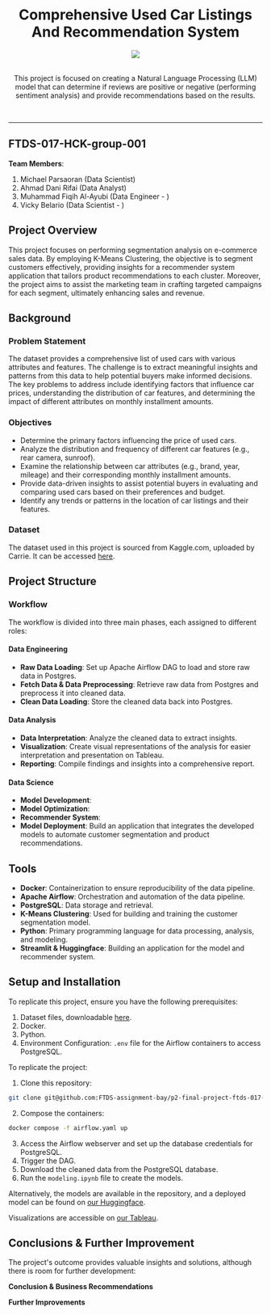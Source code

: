 <a name="readme-top"></a>

<div align='center'>
  <h1><b>Comprehensive Used Car Listings And Recommendation System</b></h1>
  <img src='FINAL-PROJECT/cars1.png'/>
  <br><br>
  <p>This project is focused on creating a Natural Language Processing (LLM) model that can determine if reviews are positive or negative (performing sentiment analysis) and provide recommendations based on the results.</p>
  <br>
</div>

---

## FTDS-017-HCK-group-001

**Team Members**:

1. Michael Parsaoran (Data Scientist)
2. Ahmad Dani Rifai (Data Analyst)
3. Muhammad Fiqih Al-Ayubi (Data Engineer - )
4. Vicky Belario (Data Scientist - )

## Project Overview

This project focuses on performing segmentation analysis on e-commerce sales data. By employing K-Means Clustering, the objective is to segment customers effectively, providing insights for a recommender system application that tailors product recommendations to each cluster. Moreover, the project aims to assist the marketing team in crafting targeted campaigns for each segment, ultimately enhancing sales and revenue.

## Background

### Problem Statement

The dataset provides a comprehensive list of used cars with various attributes and features. The challenge is to extract meaningful insights and patterns from this data to help potential buyers make informed decisions. The key problems to address include identifying factors that influence car prices, understanding the distribution of car features, and determining the impact of different attributes on monthly installment amounts.

### Objectives

- Determine the primary factors influencing the price of used cars.
- Analyze the distribution and frequency of different car features (e.g., rear camera, sunroof).
- Examine the relationship between car attributes (e.g., brand, year, mileage) and their corresponding monthly installment amounts.
- Provide data-driven insights to assist potential buyers in evaluating and comparing used cars based on their preferences and budget.
- Identify any trends or patterns in the location of car listings and their features.

### Dataset

The dataset used in this project is sourced from Kaggle.com, uploaded by Carrie. It can be accessed [here](https://www.kaggle.com/datasets/indraputra21/used-car-listings-in-indonesia/data).

## Project Structure

### Workflow

The workflow is divided into three main phases, each assigned to different roles:

#### Data Engineering

- **Raw Data Loading**: Set up Apache Airflow DAG to load and store raw data in Postgres.
- **Fetch Data & Data Preprocessing**: Retrieve raw data from Postgres and preprocess it into cleaned data.
- **Clean Data Loading**: Store the cleaned data back into Postgres.

#### Data Analysis

- **Data Interpretation**: Analyze the cleaned data to extract insights.
- **Visualization**: Create visual representations of the analysis for easier interpretation and presentation on Tableau.
- **Reporting**: Compile findings and insights into a comprehensive report.

#### Data Science

- **Model Development**:
- **Model Optimization**:
- **Recommender System**:
- **Model Deployment**: Build an application that integrates the developed models to automate customer segmentation and product recommendations.

## Tools

- **Docker**: Containerization to ensure reproducibility of the data pipeline.
- **Apache Airflow**: Orchestration and automation of the data pipeline.
- **PostgreSQL**: Data storage and retrieval.
- **K-Means Clustering**: Used for building and training the customer segmentation model.
- **Python**: Primary programming language for data processing, analysis, and modeling.
- **Streamlit & Huggingface**: Building an application for the model and recommender system.

## Setup and Installation

To replicate this project, ensure you have the following prerequisites:

1. Dataset files, downloadable [here](#dataset).
2. Docker.
3. Python.
4. Environment Configuration: `.env` file for the Airflow containers to access PostgreSQL.

To replicate the project:

1. Clone this repository:

```bash
git clone git@github.com:FTDS-assignment-bay/p2-final-project-ftds-017-hck-group-01.git
```

2. Compose the containers:

```bash
docker compose -f airflow.yaml up
```

3. Access the Airflow webserver and set up the database credentials for PostgreSQL.
4. Trigger the DAG.
5. Download the cleaned data from the PostgreSQL database.
6. Run the `modeling.ipynb` file to create the models.

Alternatively, the models are available in the repository, and a deployed model can be found on [our Huggingface]().

Visualizations are accessible on [our Tableau](https://public.tableau.com/app/profile/ahmad.dani.rifai/viz/CarListing_17223143129200/Dashboard1?publish=yes).

## Conclusions & Further Improvement

The project's outcome provides valuable insights and solutions, although there is room for further development:

**Conclusion & Business Recommendations**

**Further Improvements**

